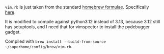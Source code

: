 `vim.rb` is just taken from the standard [homebrew formulae](https://formulae.brew.sh/formula/vim).
Specifically [here](https://github.com/Homebrew/homebrew-core/blob/29829751bce517da11c405ccf0483ae2878071aa/Formula/v/vim.rb).

It is modified to compile against python3.12 instead of 3.13, because 3.12 still has setuptools,
and I need that for vimspector to install the pydebugger gadget.

Compiled with `brew install --build-from-source ~/superhome/config/brew/vim.rb`.


